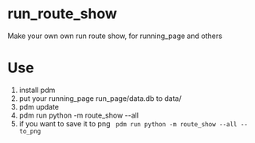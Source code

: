 # run_route_show
Make your own own run route show, for running_page and others

# Use
1. install pdm
2. put your running_page run_page/data.db to data/
3. pdm update
4. pdm run python -m route_show --all
5. if you want to save it to png ` pdm run python -m route_show --all --to_png`